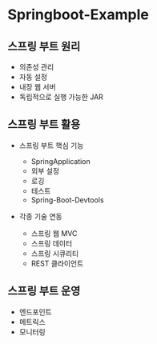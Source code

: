 # Springboot-Example

## 스프링 부트 원리
+ 의존성 관리
+ 자동 설정
+ 내장 웹 서버
+ 독립적으로 실행 가능한 JAR

## 스프링 부트 활용
+ 스프링 부트 핵심 기능
  + SpringApplication
  + 외부 설정
  + 로깅
  + 테스트
  + Spring-Boot-Devtools
  
+ 각종 기술 연동
  + 스프링 웹 MVC
  + 스프링 데이터
  + 스프링 시큐리티
  + REST 클라이언트
  
## 스프링 부트 운영
+ 엔드포인트
+ 메트릭스
+ 모니터링
